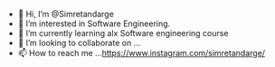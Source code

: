 - 👋 Hi, I’m @Simretandarge
- 👀 I’m interested in Software Engineering.
- 🌱 I’m currently learning alx Software engineering course
- 💞️ I’m looking to collaborate on ...
- 📫 How to reach me ...https://www.instagram.com/simretandarge/

<!---
Simretandarge/Simretandarge is a ✨ special ✨ repository because its `README.md` (this file) appears on your GitHub profile.
You can click the Preview link to take a look at your changes.
--->
